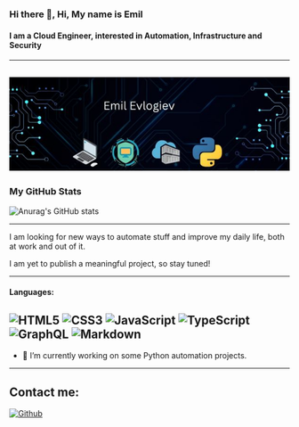 ### Hi there 👋, Hi, My name is Emil
#### I am a Cloud Engineer, interested in Automation, Infrastructure and Security
------------------------------------------------------------------------------------------
![I am a Cloud Engineer, interested in Automation, Infrastructure and Security](https://github.com/Irtun/Hello/blob/main/emil.jpg)
------------------------------------------------------------------------------------------
### My GitHub Stats
![Anurag's GitHub stats](https://github-readme-stats-git-masterrstaa-rickstaa.vercel.app/api?username=Irtun&show_icons=true&theme=radical)

------------------------------------------------------------------------------------------

I am looking for new ways to automate stuff and improve my daily life, both at work and out of it.

I am yet to publish a meaningful project, so stay tuned!

------------------------------------------------------------------------------------------
#### Languages:
![HTML5](https://img.shields.io/badge/python3-%23E34F26.svg?style=for-the-badge&logo=python3&logoColor=white)
![CSS3](https://img.shields.io/badge/css3-%231572B6.svg?style=for-the-badge&logo=css3&logoColor=white)
![JavaScript](https://img.shields.io/badge/javascript-%23323330.svg?style=for-the-badge&logo=javascript&logoColor=%23F7DF1E)
![TypeScript](https://img.shields.io/badge/typescript-%23007ACC.svg?style=for-the-badge&logo=typescript&logoColor=white)
![GraphQL](https://img.shields.io/badge/-GraphQL-E10098?style=for-the-badge&logo=graphql&logoColor=white)
![Markdown](https://img.shields.io/badge/markdown-%23000000.svg?style=for-the-badge&logo=markdown&logoColor=white)
------------------------------------------------------------------------------------------
- 🔭 I’m currently working on some Python automation projects.


------------------------------------------------------------------------------------------
Contact me:
------------------------------------------------------------------------------------------
[![Github](https://img.shields.io/github/followers/Irtun?label=Follow&style=social)](https://github.com/Irtun)
